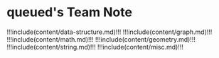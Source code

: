 # queued's Team Note

!!!include(content/data-structure.md)!!!
!!!include(content/graph.md)!!!
!!!include(content/math.md)!!!
!!!include(content/geometry.md)!!!
!!!include(content/string.md)!!!
!!!include(content/misc.md)!!!
